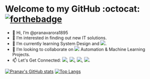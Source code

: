 # Welcome to my GitHub :octocat:  [![forthebadge](https://forthebadge.com/images/badges/built-with-love.svg)](https://forthebadge.com)

- 👋 Hi, I’m @pranavarora1895
- 👀 I’m interested in finding out new IT solutions.
- 🌱 I’m currently learning System Design and <img src="https://img.shields.io/badge/JavaScript-F7DF1E?style=for-the-badge&logo=javascript&logoColor=black"/>.
- 💞️ I’m looking to collaborate on <img src="https://img.shields.io/badge/Python-FFD43B?style=for-the-badge&logo=python&logoColor=darkgreen"/> Automation & Machine Learning Projects.
- 📫 Let's Get Connected: [<img src="https://img.shields.io/badge/Gmail-D14836?style=for-the-badge&logo=gmail&logoColor=white"/>](mailto:aurorapranav187@gmail.com), [<img src="https://img.shields.io/badge/LinkedIn-0077B5?style=for-the-badge&logo=linkedin&logoColor=white"/>](https://www.linkedin.com/in/pranav-arora-354b71bb), [<img src="https://img.shields.io/badge/Instagram-E4405F?style=for-the-badge&logo=instagram&logoColor=white"/>](https://www.instagram.com/arorapranav187/), [<img src = "https://img.shields.io/badge/Facebook-1877F2?style=for-the-badge&logo=facebook&logoColor=white"/>](https://www.facebook.com/cosmicpranav007/).

 [![Pranav's GitHub stats](https://github-readme-stats.vercel.app/api?username=pranavarora1895&theme=nightowl&show_icons=true)](https://github.com/anuraghazra/github-readme-stats)  [![Top Langs](https://github-readme-stats.vercel.app/api/top-langs/?username=pranavarora1895&layout=compact&theme=nightowl)](https://github.com/anuraghazra/github-readme-stats)



<!---
pranavarora1895/pranavarora1895 is a ✨ special ✨ repository because its `README.md` (this file) appears on your GitHub profile.
You can click the Preview link to take a look at your changes.
--->
